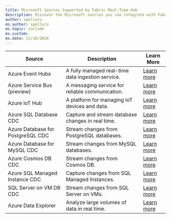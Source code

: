 ```yaml
---
title: Microsoft Sources Supported by Fabric Real-Time Hub  
description: Discover the Microsoft sources you can integrate with Fabric Real-Time Hub for seamless data streaming.
author: spelluru
ms.author: spelluru
ms.topic: include
ms.custom:
ms.date: 11/18/2024
---
```


| Source | Description | Learn More |  
| ------ | ----------- | ---------- |  
| Azure Event Hubs | A fully managed real-time data ingestion service. | [Learn more](../add-source-azure-event-hubs.md) |  
| Azure Service Bus (preview) | A messaging service for reliable communication. | [Learn more](../add-source-azure-service-bus.md) |  
| Azure IoT Hub | A platform for managing IoT devices and data. | [Learn more](../add-source-azure-iot-hub.md) |  
| Azure SQL Database CDC | Capture and stream database changes in real time. | [Learn more](../add-source-azure-sql-database-cdc.md) |  
| Azure Database for PostgreSQL CDC | Stream changes from PostgreSQL databases. | [Learn more](../add-source-postgresql-database-cdc.md) |  
| Azure Database for MySQL CDC | Stream changes from MySQL databases. | [Learn more](../add-source-mysql-database-cdc.md) |  
| Azure Cosmos DB CDC | Stream changes from Cosmos DB. | [Learn more](../add-source-mysql-database-cdc.md) |  
| Azure SQL Managed Instance CDC | Capture changes from SQL Managed Instances. | [Learn more](../add-source-azure-sql-managed-instance-cdc.md) |  
| SQL Server on VM DB CDC | Stream changes from SQL Server on VMs. | [Learn more](../add-source-sql-server-on-vm-db-cdc.md) |  
| Azure Data Explorer | Analyze large volumes of data in real time. | [Learn more](../add-source-azure-data-explorer.md) |
